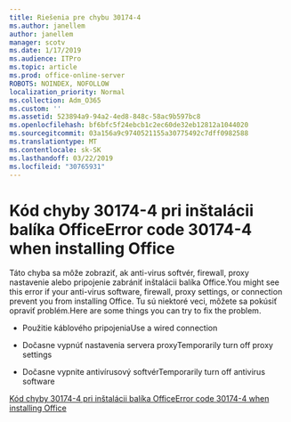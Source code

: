 ```yaml
---
title: Riešenia pre chybu 30174-4
ms.author: janellem
author: janellem
manager: scotv
ms.date: 1/17/2019
ms.audience: ITPro
ms.topic: article
ms.prod: office-online-server
ROBOTS: NOINDEX, NOFOLLOW
localization_priority: Normal
ms.collection: Adm_O365
ms.custom: ''
ms.assetid: 523894a9-94a2-4ed8-848c-58ac9b597bc8
ms.openlocfilehash: bf6bfc5f24ebcb1c2ec60de32eb12812a1044020
ms.sourcegitcommit: 03a156a9c9740521155a30775492c7dff0982588
ms.translationtype: MT
ms.contentlocale: sk-SK
ms.lasthandoff: 03/22/2019
ms.locfileid: "30765931"
---
```

# <a name="error-code-30174-4-when-installing-office"></a><span data-ttu-id="c8998-102">Kód chyby 30174-4 pri inštalácii balíka Office</span><span class="sxs-lookup"><span data-stu-id="c8998-102">Error code 30174-4 when installing Office</span></span>

<span data-ttu-id="c8998-103">Táto chyba sa môže zobraziť, ak anti-virus softvér, firewall, proxy nastavenie alebo pripojenie zabrániť inštalácii balíka Office.</span><span class="sxs-lookup"><span data-stu-id="c8998-103">You might see this error if your anti-virus software, firewall, proxy settings, or connection prevent you from installing Office.</span></span> <span data-ttu-id="c8998-104">Tu sú niektoré veci, môžete sa pokúsiť opraviť problém.</span><span class="sxs-lookup"><span data-stu-id="c8998-104">Here are some things you can try to fix the problem.</span></span>
  
- <span data-ttu-id="c8998-105">Použitie káblového pripojenia</span><span class="sxs-lookup"><span data-stu-id="c8998-105">Use a wired connection</span></span>
    
- <span data-ttu-id="c8998-106">Dočasne vypnúť nastavenia servera proxy</span><span class="sxs-lookup"><span data-stu-id="c8998-106">Temporarily turn off proxy settings</span></span>
    
- <span data-ttu-id="c8998-107">Dočasne vypnite antivírusový softvér</span><span class="sxs-lookup"><span data-stu-id="c8998-107">Temporarily turn off antivirus software</span></span>
    
[<span data-ttu-id="c8998-108">Kód chyby 30174-4 pri inštalácii balíka Office</span><span class="sxs-lookup"><span data-stu-id="c8998-108">Error code 30174-4 when installing Office</span></span>](https://support.office.com/article/5d5551db-266f-47b3-93fc-d51c2e8f4c0b?wt.mc_id=Alchemy_ClientDIA)
  

